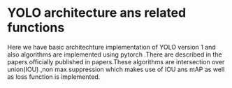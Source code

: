 # YOLO architecture ans related functions
Here we have basic architechture implementation of YOLO version 1  and also algorithms are implemented using pytorch .There are described in the papers officially published in papers.These algorithms are intersection over union(IOU) ,non max suppression which makes use of IOU ans mAP as well as loss function is implemented.
